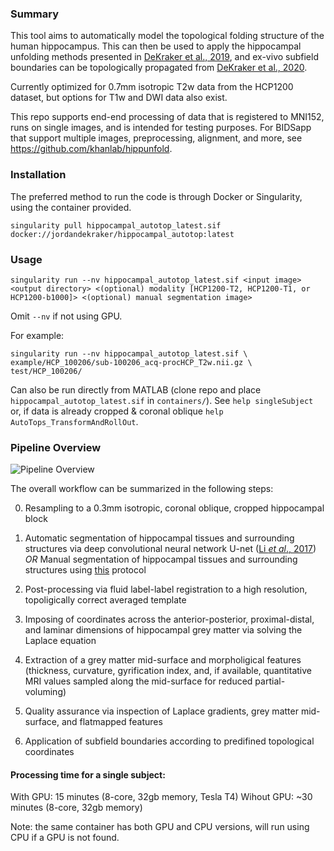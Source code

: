 ### Summary

This tool aims to automatically model the topological folding structure of the human hippocampus. This can then be used to apply the hippocampal unfolding methods presented in [DeKraker et al., 2019](https://www.sciencedirect.com/science/article/pii/S1053811917309977), and ex-vivo subfield boundaries can be topologically propagated from [DeKraker et al., 2020](https://www.sciencedirect.com/science/article/pii/S105381191930919X?via%3Dihub).

Currently optimized for 0.7mm isotropic T2w data from the HCP1200 dataset, but options for T1w and DWI data also exist. 

This repo supports end-end processing of data that is registered to MNI152, runs on single images, and is intended for testing purposes. For BIDSapp that support multiple images, preprocessing, alignment, and more, see https://github.com/khanlab/hippunfold.

### Installation

The preferred method to run the code is through Docker or Singularity, using the container provided. 

`singularity pull hippocampal_autotop_latest.sif docker://jordandekraker/hippocampal_autotop:latest`

### Usage
`singularity run --nv hippocampal_autotop_latest.sif <input image> <output directory> <(optional) modality [HCP1200-T2, HCP1200-T1, or HCP1200-b1000]> <(optional) manual segmentation image>`

Omit `--nv` if not using GPU.

For example:
```
singularity run --nv hippocampal_autotop_latest.sif \
example/HCP_100206/sub-100206_acq-procHCP_T2w.nii.gz \
test/HCP_100206/
```
Can also be run directly from MATLAB (clone repo and place `hippocampal_autotop_latest.sif` in `containers/`). See `help singleSubject` or, if data is already cropped & coronal oblique `help AutoTops_TransformAndRollOut`. 

### Pipeline Overview

![Pipeline Overview](https://github.com/jordandekraker/Hippocampal_AutoTop/blob/master/misc/pipeline_overview.png)

The overall workflow can be summarized in the following steps:

0) Resampling to a 0.3mm isotropic, coronal oblique, cropped hippocampal block

1) Automatic segmentation of hippocampal tissues and surrounding structures via deep convolutional neural network U-net ([Li _et al_., 2017](https://arxiv.org/abs/1707.01992)) _OR_ Manual segmentation of hippocampal tissues and surrounding structures using [this](https://ars.els-cdn.com/content/image/1-s2.0-S1053811917309977-mmc1.pdf) protocol

2) Post-processing via fluid label-label registration to a high resolution, topoligically correct averaged template

3) Imposing of coordinates across the anterior-posterior, proximal-distal, and laminar dimensions of hippocampal grey matter via solving the Laplace equation

4) Extraction of a grey matter mid-surface and morpholigical features (thickness, curvature, gyrification index, and, if available, quantitative MRI values sampled along the mid-surface for reduced partial-voluming)

5) Quality assurance via inspection of Laplace gradients, grey matter mid-surface, and flatmapped features

6) Application of subfield boundaries according to predifined topological coordinates

#### Processing time for a single subject:

With GPU: 15 minutes (8-core, 32gb memory, Tesla T4)
Wihout GPU: ~30 minutes (8-core, 32gb memory) 

Note: the same container has both GPU and CPU versions, will run using CPU if a GPU is not found.
